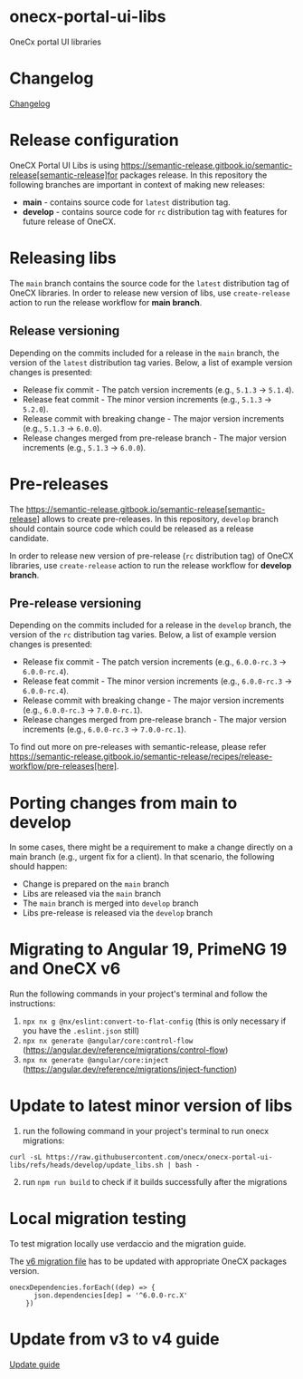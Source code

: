 # onecx-portal-ui-libs

OneCx portal UI libraries

# Changelog

[Changelog](CHANGELOG.md)

# Release configuration

OneCX Portal UI Libs is using https://semantic-release.gitbook.io/semantic-release[semantic-release]for packages release. In this repository the following branches are important in context of making new releases:

- **main** - contains source code for `latest` distribution tag.
- **develop** - contains source code for `rc` distribution tag with features for future release of OneCX.

# Releasing libs

The `main` branch contains the source code for the `latest` distribution tag of OneCX libraries. In order to release new version of libs, use `create-release` action to run the release workflow for **main branch**.

## Release versioning

Depending on the commits included for a release in the `main` branch, the version of the `latest` distribution tag varies. Below, a list of example version changes is presented:

- Release fix commit - The patch version increments (e.g., `5.1.3` &#8594; `5.1.4`).
- Release feat commit - The minor version increments (e.g., `5.1.3` &#8594; `5.2.0`).
- Release commit with breaking change - The major version increments (e.g., `5.1.3` &#8594; `6.0.0`).
- Release changes merged from pre-release branch - The major version increments (e.g., `5.1.3` &#8594; `6.0.0`).

# Pre-releases

The https://semantic-release.gitbook.io/semantic-release[semantic-release] allows to create pre-releases. In this repository, `develop` branch should contain source code which could be released as a release candidate.

In order to release new version of pre-release (`rc` distribution tag) of OneCX libraries, use `create-release` action to run the release workflow for **develop branch**.

## Pre-release versioning

Depending on the commits included for a release in the `develop` branch, the version of the `rc` distribution tag varies. Below, a list of example version changes is presented:

- Release fix commit - The patch version increments (e.g., `6.0.0-rc.3` &#8594; `6.0.0-rc.4`).
- Release feat commit - The minor version increments (e.g., `6.0.0-rc.3` &#8594; `6.0.0-rc.4`).
- Release commit with breaking change - The major version increments (e.g., `6.0.0-rc.3` &#8594; `7.0.0-rc.1`).
- Release changes merged from pre-release branch - The major version increments (e.g., `6.0.0-rc.3` &#8594; `7.0.0-rc.1`).

To find out more on pre-releases with semantic-release, please refer https://semantic-release.gitbook.io/semantic-release/recipes/release-workflow/pre-releases[here].

# Porting changes from main to develop

In some cases, there might be a requirement to make a change directly on a main branch (e.g., urgent fix for a client). In that scenario, the following should happen:

- Change is prepared on the `main` branch
- Libs are released via the `main` branch
- The `main` branch is merged into `develop` branch
- Libs pre-release is released via the `develop` branch

# Migrating to Angular 19, PrimeNG 19 and OneCX v6

Run the following commands in your project's terminal and follow the instructions:

1. `npx nx g @nx/eslint:convert-to-flat-config` (this is only necessary if you have the `.eslint.json` still)
2. `npx nx generate @angular/core:control-flow` (https://angular.dev/reference/migrations/control-flow)
3. `npx nx generate @angular/core:inject` (https://angular.dev/reference/migrations/inject-function)

# Update to latest minor version of libs

1. run the following command in your project's terminal to run onecx migrations:

```
curl -sL https://raw.githubusercontent.com/onecx/onecx-portal-ui-libs/refs/heads/develop/update_libs.sh | bash -
```

2. run `npm run build` to check if it builds successfully after the migrations

# Local migration testing

To test migration locally use verdaccio and the migration guide.

The [v6 migration file](./libs/nx-migration-utils/src/lib/common-migrations/common-migrate-onecx-to-v6.utils.ts) has to be updated with appropriate OneCX packages version.

```
onecxDependencies.forEach((dep) => {
      json.dependencies[dep] = '^6.0.0-rc.X'
    })
```

# Update from v3 to v4 guide

[Update guide](update-guide.md)
